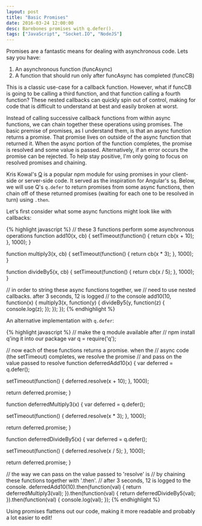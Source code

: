 ```yaml
---
layout: post
title: "Basic Promises"
date: 2016-03-24 12:00:00
desc: Barebones promises with q.defer().
tags: ["JavaScript", "Socket.IO", "NodeJS"]
---
```


Promises are a fantastic means for dealing with asynchronous code. Lets say you have:

1. An asynchronous function (funcAsync)
2. A function that should run only after funcAsync has completed (funcCB)

This is a classic use-case for a callback function. However, what if funcCB is going to be calling a third function, and that function calling a fourth function? These nested callbacks can quickly spin out of control, making for code that is difficult to understand at best and easily broken at worst.

Instead of calling successive callback functions from within async functions, we can chain together these operations using promises. The basic premise of promises, as I understand them, is that an async function returns a promise. That promise lives on outside of the async function that returned it. When the async portion of the function completes, the promise is resolved and some value is passed. Alternatively, if an error occurs the promise can be rejected. To help stay positive, I'm only going to focus on resolved promises and chaining.

Kris Kowal's [Q](https://github.com/kriskowal/q) is a popular npm module for using promises in your client-side or server-side code. It served as the inspiration for Angular's `$q`. Below, we will use Q's `q.defer` to return promises from some async functions, then chain off of these returned promises (waiting for each one to be resolved in turn) using `.then`.

Let's first consider what some async functions might look like with callbacks:

{% highlight javascript %}
// these 3 functions perform some asynchronous operations
function add10(x, cb) {
  setTimeout(function() {
    return cb(x + 10);
  }, 1000);
}

function multiply3(x, cb) {
  setTimeout(function() {
    return cb(x * 3);
  }, 1000);
}

function divideBy5(x, cb) {
  setTimeout(function() {
    return cb(x / 5);
  }, 1000);
}

// in order to string these async functions together, we 
// need to use nested callbacks. after 3 seconds, 12 is logged
// to the console
add10(10, function(x) {
  multiply3(x, function(y) {
    divideBy5(y, function(z) {
      console.log(z);
    });
  });
});
{% endhighlight %}

An alternative implementation with `q.defer`:

{% highlight javascript %}
// make the q module available after
// npm install q'ing it into our package
var q = require('q');

// now each of these functions returns a promise. when the
// async code (the setTimeout) completes, we resolve the promise
// and pass on the value passed to resolve
function deferredAdd10(x) {
  var deferred = q.defer();

  setTimeout(function() {
    deferred.resolve(x + 10);
  }, 1000);

  return deferred.promise;
}

function deferredMultiply3(x) {
  var deferred = q.defer();

  setTimeout(function() {
    deferred.resolve(x * 3);
  }, 1000);

  return deferred.promise;
}

function deferredDivideBy5(x) {
  var deferred = q.defer();

  setTimeout(function() {
    deferred.resolve(x / 5);
  }, 1000);

  return deferred.promise;
}

// the way we can pass on the value passed to 'resolve' is
// by chaining these functions together with '.then'.
// after 3 seconds, 12 is logged to the console.
deferredAdd10(10).then(function(val) {
  return deferredMultiply3(val);
}).then(function(val) {
  return deferredDivideBy5(val);
}).then(function(val) {
  console.log(val);
});
{% endhighlight %}

Using promises flattens out our code, making it more readable and probably a lot easier to edit!